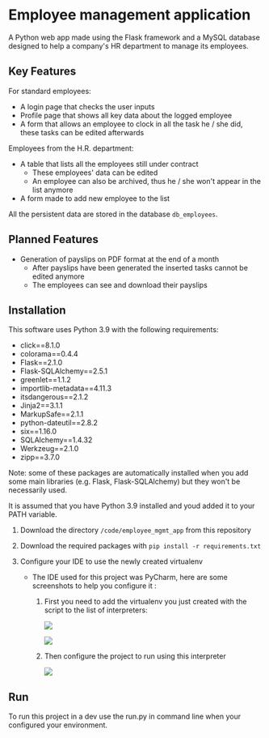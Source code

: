 # Employee management application
A Python web app made using the Flask framework and a MySQL database designed to help a company's HR department to manage its employees.



## Key Features

For standard employees:

- A login page that checks the user inputs
- Profile page that shows all key data about the logged employee
- A form that allows an employee to clock in all the task he / she did, these tasks can be edited afterwards

Employees from the H.R. department:

- A table that lists all the employees still under contract
  -  These employees' data can be edited
  - An employee can also be archived, thus he / she won't appear in the list anymore
- A form made to add new employee to the list

All the persistent data are stored in the database `db_employees`.



## Planned Features

- Generation of payslips on PDF format at the end of a month
  - After payslips have been generated the inserted tasks cannot be edited anymore
  - The employees can see and download their payslips



## Installation

This software uses Python 3.9  with the following requirements:

- click==8.1.0
- colorama==0.4.4
- Flask==2.1.0
- Flask-SQLAlchemy==2.5.1
- greenlet==1.1.2
- importlib-metadata==4.11.3
- itsdangerous==2.1.2
- Jinja2==3.1.1
- MarkupSafe==2.1.1
- python-dateutil==2.8.2
- six==1.16.0
- SQLAlchemy==1.4.32
- Werkzeug==2.1.0
- zipp==3.7.0

Note: some of these packages are automatically installed when you add some main libraries (e.g. Flask, Flask-SQLAlchemy) but they won't be necessarily used.  

It is assumed that you have Python 3.9 installed and youd added   it to your PATH variable.

1. Download the directory `/code/employee_mgmt_app` from this repository

2. Download the required packages with `pip install -r requirements.txt`

3. Configure your IDE to use the newly created virtualenv

   - The IDE used for this project was PyCharm, here are some screenshots to help you configure it :

     1. First you need to add the virtualenv you just created with the script to the list of interpreters:

        <img src="D:\FPA\Annee_2\T3\Pre-TPI\employees_mgmt_app\documentation\images\dev_env\interpreter_config-1.png" style="zoom:10'%;" />

        ![](D:\FPA\Annee_2\T3\Pre-TPI\employees_mgmt_app\documentation\images\dev_env\interpreter_config-2.png)

     2. Then configure the project to run using this interpreter
     
        ![](D:\FPA\Annee_2\T3\Pre-TPI\employees_mgmt_app\documentation\images\dev_env\run_config.png)



## Run

To run this project in a dev use the run.py in command line when your configured your environment.

